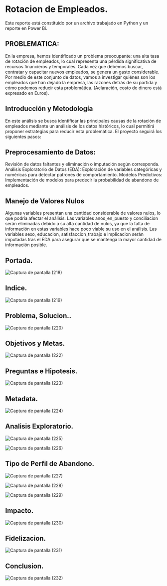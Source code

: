 # Rotacion de Empleados.

Este reporte está constituido por un archivo trabajado en Python y un reporte en Power Bi.

## PROBLEMATICA:

En la empresa, hemos identificado un problema preocupante: una alta tasa de rotación de empleados, lo cual representa una pérdida significativa de recursos financieros y temporales. Cada vez que debemos buscar, contratar y capacitar nuevos empleados, se genera un gasto considerable. Por medio de este conjunto de datos, vamos a investigar quiénes son los empleados que han dejado la empresa, las razones detrás de su partida y cómo podemos reducir esta problemática. (Aclaración, costo de dinero está expresado en Euros).

## Introducción y Metodología

En este análisis se busca identificar las principales causas de la rotación de empleados mediante un análisis de los datos históricos, lo cual permitirá proponer estrategias para reducir esta problemática. El proyecto seguirá los siguientes pasos:

## Preprocesamiento de Datos: 

Revisión de datos faltantes y eliminación o imputación según corresponda.
Análisis Exploratorio de Datos (EDA): Exploración de variables categóricas y numéricas para detectar patrones de comportamiento.
Modelos Predictivos: Implementación de modelos para predecir la probabilidad de abandono de empleados.

## Manejo de Valores Nulos

Algunas variables presentan una cantidad considerable de valores nulos, lo que podría afectar el análisis. Las variables anos_en_puesto y conciliacion serán eliminadas debido a su alta cantidad de nulos, ya que la falta de información en estas variables hace poco viable su uso en el análisis. Las variables sexo, educacion, satisfaccion_trabajo e implicacion serán imputadas tras el EDA para asegurar que se mantenga la mayor cantidad de información posible.

## Portada.

![Captura de pantalla (218)](https://github.com/user-attachments/assets/e7a86d6c-db07-41c8-bf5c-befb9db63959)

## Indice.

![Captura de pantalla (219)](https://github.com/user-attachments/assets/1ebf8b02-9f77-45c9-9384-7871d44ce0d9)

## Problema, Solucion..

![Captura de pantalla (220)](https://github.com/user-attachments/assets/a8a27319-15d7-40f3-aad8-02c6940d7456)

## Objetivos y Metas.

![Captura de pantalla (222)](https://github.com/user-attachments/assets/e49a2476-de22-4c17-b348-6133746fd837)

## Preguntas e Hipotesis.

![Captura de pantalla (223)](https://github.com/user-attachments/assets/37a05ddd-a2a8-44e3-b33b-9fcd74138ae8)

## Metadata.

![Captura de pantalla (224)](https://github.com/user-attachments/assets/a11648c3-bade-4063-985f-576884d78d9f)

## Analisis Exploratorio.

![Captura de pantalla (225)](https://github.com/user-attachments/assets/67376f02-654a-4802-a4f8-23555887ba35)

![Captura de pantalla (226)](https://github.com/user-attachments/assets/d9489893-d86b-41fd-b7a1-98b7de996453)

## Tipo de Perfil de Abandono.

![Captura de pantalla (227)](https://github.com/user-attachments/assets/c8db6903-4f3f-44aa-864f-90af053bfb74)

![Captura de pantalla (228)](https://github.com/user-attachments/assets/65a05159-f1a6-4f40-b370-f184fdcd7f67)

![Captura de pantalla (229)](https://github.com/user-attachments/assets/518375b8-7004-4894-90eb-09caff1d7028)

## Impacto.

![Captura de pantalla (230)](https://github.com/user-attachments/assets/ea1cac7d-dcf2-4e85-b1f2-39c7b68b0dbe)

## Fidelizacion.

![Captura de pantalla (231)](https://github.com/user-attachments/assets/ab8e7bc5-4873-4701-b1cb-7896dff56865)

## Conclusion.

![Captura de pantalla (232)](https://github.com/user-attachments/assets/b46b65b0-fbcb-4b59-bb92-80656cab5b30)
















